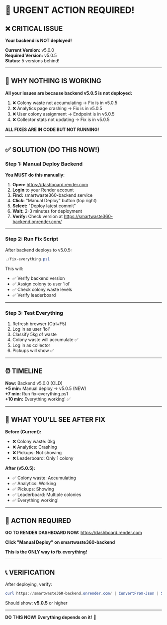 # 🚨 URGENT ACTION REQUIRED!

## ❌ CRITICAL ISSUE

**Your backend is NOT deployed!**

**Current Version:** v5.0.0  
**Required Version:** v5.0.5  
**Status:** 5 versions behind!

---

## 🎯 WHY NOTHING IS WORKING

**All your issues are because backend v5.0.5 is not deployed:**

1. ❌ Colony waste not accumulating → Fix is in v5.0.5
2. ❌ Analytics page crashing → Fix is in v5.0.5
3. ❌ User colony assignment → Endpoint is in v5.0.5
4. ❌ Collector stats not updating → Fix is in v5.0.5

**ALL FIXES ARE IN CODE BUT NOT RUNNING!**

---

## ✅ SOLUTION (DO THIS NOW!)

### Step 1: Manual Deploy Backend

**You MUST do this manually:**

1. **Open:** https://dashboard.render.com
2. **Login** to your Render account
3. **Find:** smartwaste360-backend service
4. **Click:** "Manual Deploy" button (top right)
5. **Select:** "Deploy latest commit"
6. **Wait:** 2-3 minutes for deployment
7. **Verify:** Check version at https://smartwaste360-backend.onrender.com/

---

### Step 2: Run Fix Script

After backend deploys to v5.0.5:

```powershell
./fix-everything.ps1
```

This will:
- ✅ Verify backend version
- ✅ Assign colony to user 'lol'
- ✅ Check colony waste levels
- ✅ Verify leaderboard

---

### Step 3: Test Everything

1. Refresh browser (Ctrl+F5)
2. Log in as user 'lol'
3. Classify 5kg of waste
4. Colony waste will accumulate ✅
5. Log in as collector
6. Pickups will show ✅

---

## ⏰ TIMELINE

**Now:** Backend v5.0.0 (OLD)  
**+5 min:** Manual deploy → v5.0.5 (NEW)  
**+7 min:** Run fix-everything.ps1  
**+10 min:** Everything working! ✅

---

## 🎯 WHAT YOU'LL SEE AFTER FIX

**Before (Current):**
- ❌ Colony waste: 0kg
- ❌ Analytics: Crashing
- ❌ Pickups: Not showing
- ❌ Leaderboard: Only 1 colony

**After (v5.0.5):**
- ✅ Colony waste: Accumulating
- ✅ Analytics: Working
- ✅ Pickups: Showing
- ✅ Leaderboard: Multiple colonies
- ✅ Everything working!

---

## 🚀 ACTION REQUIRED

**GO TO RENDER DASHBOARD NOW:**
https://dashboard.render.com

**Click "Manual Deploy" on smartwaste360-backend**

**This is the ONLY way to fix everything!**

---

## 📞 VERIFICATION

After deploying, verify:
```powershell
curl https://smartwaste360-backend.onrender.com/ | ConvertFrom-Json | Select version
```

Should show: **v5.0.5** or higher

---

**DO THIS NOW! Everything depends on it!** 🚨
